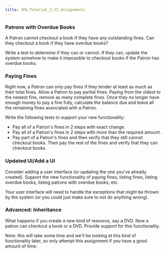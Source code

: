 ```yaml
---
title: JPA_Tutorial_3_V2_Assignments
---
```

### Patrons with Overdue Books
A Patron cannot checkout a book if they have any outstanding fines. Can they checkout a book if they have overdue books?

Write a test to determine if they can or cannot. If they can, update the system somehow to make it impossible to checkout books if the Patron has overdue books.

### Paying Fines
Right now, a Patron can only pay fines if they tender at least as much as their total fines. Allow a Patron to pay partial fines. Paying from the oldest to the newest fine, remove as many complete fines. Once they no longer have enough money to pay a fine fully, calculate the balance due and leave all the remaining fines associated with a Patron.

Write the following tests to support your new functionality:
* Pay all of a Patron's fines in 2 steps with exact change.
* Pay all of a Patron's fines in 2 steps with more than the required amount.
* Pay part of a Patron's fines and then verify that they still cannot checkout books. Then pay the rest of the fines and verify that they can checkout books.

### Updated UI/Add a UI
Consider adding a user interface (or updating the one you've already created). Support the new functionality of paying fines, listing fines, listing overdue books, listing patrons with overdue books, etc.

Your user interface will need to handle the exceptions that might be thrown by the system (or you could just make sure to not do anything wrong).

### Advanced: Inheritance
What happens if you create a new kind of resource, say a DVD. Now a patron can checkout a book or a DVD. Provide support for this functionality.

Note: this will take some time and we'll be looking at this kind of functionality later, so only attempt this assignment if you have a good amount of time.
